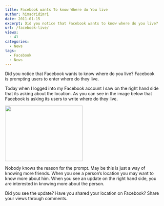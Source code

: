 ```yaml
---
title: Facebook wants To know Where do You live
author: himadridimri
date: 2011-01-15
excerpt: Did you notice that Facebook wants to know where do you live? Facebook is prompting users to enter where do they live.
url: /facebook-live/
views:
  - 41
categories:
  - News
tags:
  - Facebook
  - News
---
```

Did you notice that Facebook wants to know where do you live? Facebook is prompting users to enter where do they live.

Today when I logged into my Facebook account I saw on the right hand side that its asking about the location. As you can see in the image below that Facebook is asking its users to write where do they live.

<a href="http://fbknol.com/facebook-live/location/" onclick="_gaq.push(['_trackEvent', 'outbound-article', 'http://fbknol.com/facebook-live/location/', '']);" rel="attachment wp-att-5208"><img class="alignnone size-full wp-image-5208" src="http://cdn.devilsworkshop.org/files/2011/01/Location.png" alt="" width="254" height="181" /></a>

Nobody knows the reason for the prompt. May be this is just a way of knowing more friends. When you see a person&#8217;s location you may want to know more about him. When you see an update on the right hand side, you are interested in knowing more about the person.

Did you see the update? Have you shared your location on Facebook? Share your views through comments.
